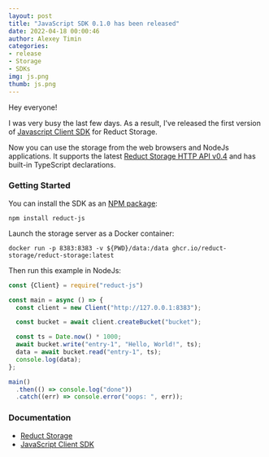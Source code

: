 ```yaml
---
layout: post 
title: "JavaScript SDK 0.1.0 has been released"
date: 2022-04-18 00:00:46 
author: Alexey Timin 
categories:
- release
- Storage
- SDKs
img: js.png
thumb: js.png
---
```

Hey everyone!

I was very busy the last few days. As a result, I've released the first version of 
[Javascript Client SDK](https://github.com/reduct-storage/reduct-js) for
Reduct Storage. 

Now you can use the storage from the web browsers and NodeJs
applications. It supports the latest [Reduct Storage HTTP API v0.4](https://docs.reduct-storage.dev/http-api)
and has built-in TypeScript declarations. 

<!--more-->

### Getting Started

You can install the SDK as an [NPM package](https://www.npmjs.com/package/reduct-js):

```
npm install reduct-js
```

Launch the storage server as a Docker container:

```
docker run -p 8383:8383 -v ${PWD}/data:/data ghcr.io/reduct-storage/reduct-storage:latest
```

Then run this example in NodeJs:

```javascript
const {Client} = require("reduct-js")

const main = async () => {
  const client = new Client("http://127.0.0.1:8383");

  const bucket = await client.createBucket("bucket");

  const ts = Date.now() * 1000;
  await bucket.write("entry-1", "Hello, World!", ts);
  data = await bucket.read("entry-1", ts);
  console.log(data);
};

main()
  .then(() => console.log("done"))
  .catch((err) => console.error("oops: ", err));
```

### Documentation

* [Reduct Storage][1]
* [JavaScript Client SDK][2]

[1]:https://docs.reduct-storage.dev
[2]:https://reduct-js.readthedocs.io/en/latest/
